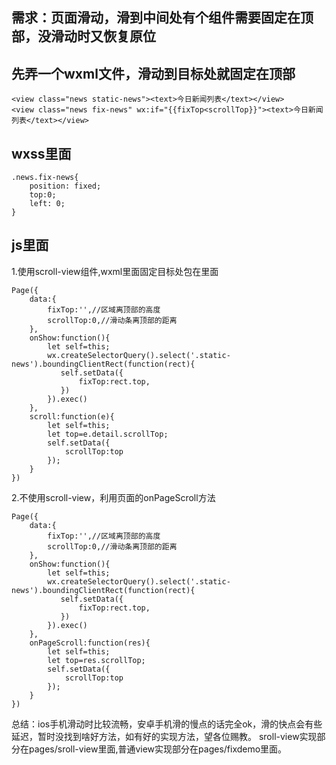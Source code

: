 **需求：页面滑动，滑到中间处有个组件需要固定在顶部，没滑动时又恢复原位**
----------
## 先弄一个wxml文件，滑动到目标处就固定在顶部 ##

```
<view class="news static-news"><text>今日新闻列表</text></view>
<view class="news fix-news" wx:if="{{fixTop<scrollTop}}"><text>今日新闻列表</text></view>
```
## wxss里面 ##

```
.news.fix-news{
    position: fixed;
    top:0;
    left: 0;
}
```
## js里面 ##

1.使用scroll-view组件,wxml里面固定目标处包在<scroll-view scroll-y style="height: 100vh;" bindscroll="scroll"></scroll-view>里面

```
Page({
    data:{
        fixTop:'',//区域离顶部的高度
        scrollTop:0,//滑动条离顶部的距离
    },
    onShow:function(){
        let self=this;
        wx.createSelectorQuery().select('.static-news').boundingClientRect(function(rect){
           self.setData({
               fixTop:rect.top,
           })
        }).exec()
    },
    scroll:function(e){
        let self=this;
        let top=e.detail.scrollTop;
        self.setData({
            scrollTop:top
        });
    }
})
```
2.不使用scroll-view，利用页面的onPageScroll方法

```
Page({
    data:{
        fixTop:'',//区域离顶部的高度
        scrollTop:0,//滑动条离顶部的距离
    },
    onShow:function(){
        let self=this;
        wx.createSelectorQuery().select('.static-news').boundingClientRect(function(rect){
           self.setData({
               fixTop:rect.top,
           })
        }).exec()
    },
    onPageScroll:function(res){
        let self=this;
        let top=res.scrollTop;
        self.setData({
            scrollTop:top
        });
    }
})
```
总结：ios手机滑动时比较流畅，安卓手机滑的慢点的话完全ok，滑的快点会有些延迟，暂时没找到啥好方法，如有好的实现方法，望各位赐教。
sroll-view实现部分在pages/sroll-view里面,普通view实现部分在pages/fixdemo里面。
